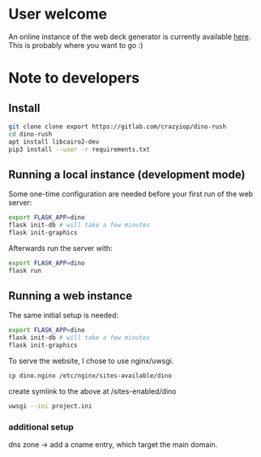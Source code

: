 # User welcome

An online instance of the web deck generator is currently available [here](http://www.dino.lagalenebleue.fr). This is probably where you want to go :)

# Note to developers

## Install
```sh
git clone clone export https://gitlab.com/crazyiop/dino-rush
cd dino-rush
apt install libcairo2-dev
pip3 install --user -r requirements.txt
```

## Running a local instance (development mode)
Some one-time configuration are needed before your first run of the web server:
```sh
export FLASK_APP=dino
flask init-db # will take a few minutes
flask init-graphics
```

Afterwards run the server with:
```sh
export FLASK_APP=dino
flask run
```

## Running a web instance
The same initial setup is needed:
```sh
export FLASK_APP=dino
flask init-db # will take a few minutes
flask init-graphics
```

To serve the website, I chose to use nginx/uwsgi.

```sh
cp dino.nginx /etc/nginx/sites-available/dino
```
create symlink to the above at /sites-enabled/dino
```sh
uwsgi --ini project.ini
```

### additional setup
dns zone -> add a cname entry, which target the main domain.
